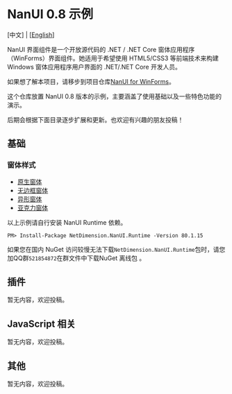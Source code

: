 # NanUI 0.8 示例

[中文] | [[English](README.en-US.md)]

NanUI 界面组件是一个开放源代码的 .NET / .NET Core 窗体应用程序（WinForms）界面组件。她适用于希望使用 HTML5/CSS3 等前端技术来构建 Windows 窗体应用程序用户界面的 .NET/.NET Core 开发人员。

如果想了解本项目，请移步到项目仓库[NanUI for WinForms](https://github.com/NetDimension/NanUI)。

这个仓库放置 NanUI 0.8 版本的示例，主要涵盖了使用基础以及一些特色功能的演示。

后期会根据下面目录逐步扩展和更新。也欢迎有兴趣的朋友投稿！

## 基础

### 窗体样式

- [原生窗体](src/NativeStyleClient/README.md)
- [无边框窗体](src/BorderlessStyleClient/README.md)
- [异形窗体](src/LayeredStyleClient/README.md)
- [亚克力窗体](src/AcrylicStyleClient/README.md)

以上示例请自行安装 NanUI Runtime 依赖。

```
PM> Install-Package NetDimension.NanUI.Runtime -Version 80.1.15
```

如果您在国内 NuGet 访问较慢无法下载`NetDimension.NanUI.Runtime`包时，请您加QQ群`521854872`在群文件中下载NuGet 离线包 。

## 插件

  暂无内容，欢迎投稿。

## JavaScript 相关

  暂无内容，欢迎投稿。

## 其他

  暂无内容，欢迎投稿。

